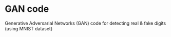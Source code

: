 # GAN code

Generative Adversarial Networks (GAN) code for detecting real & fake digits (using MNIST dataset)
